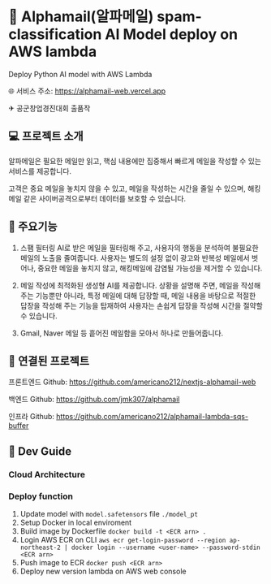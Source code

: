 # 📧 Alphamail(알파메일) spam-classification AI Model deploy on AWS lambda
Deploy Python AI model with AWS Lambda

🌐 서비스 주소: https://alphamail-web.vercel.app

✈ 공군창업경진대회 출품작

## 💻 프로젝트 소개
알파메일은 필요한 메일만 읽고, 핵심 내용에만 집중해서 빠르게 메일을 작성할 수 있는
서비스를 제공합니다.

고객은 중요 메일을 놓치지 않을 수 있고, 메일을 작성하는 시간을 줄일 수 있으며,
해킹메일 같은 사이버공격으로부터 데이터를 보호할 수 있습니다.

## 🔧 주요기능
1. 스팸 필터링 AI로 받은 메일을 필터링해 주고, 사용자의 행동을 분석하여 불필요한
메일의 노출을 줄여줍니다. 사용자는 별도의 설정 없이 광고와 반복성 메일에서
벗어나, 중요한 메일을 놓치지 않고, 해킹메일에 감염될 가능성을 제거할 수
있습니다.

2. 메일 작성에 최적화된 생성형 AI를 제공합니다. 상황을 설명해 주면, 메일을 작성해
주는 기능뿐만 아니라, 특정 메일에 대해 답장할 때, 메일 내용을 바탕으로 적절한
답장을 작성해 주는 기능을 탑재하여 사용자는 손쉽게 답장을 작성해 시간을 절약할
수 있습니다.

3. Gmail, Naver 메일 등 흩어진 메일함을 모아서 하나로 만들어줍니다.

## 🔗 연결된 프로젝트
프론트엔드 Github: https://github.com/americano212/nextjs-alphamail-web

백엔드 Github: https://github.com/jmk307/alphamail

인프라 Github: https://github.com/americano212/alphamail-lambda-sqs-buffer

## 🔨 Dev Guide
### Cloud Architecture


### Deploy function
1. Update model with `model.safetensors` file `./model_pt`
2. Setup Docker in local enviroment
3. Build image by Dockerfile `docker build -t <ECR arn> .`
4. Login AWS ECR on CLI `aws ecr get-login-password --region ap-northeast-2 | docker login --username <user-name> --password-stdin <ECR arn>`
5. Push image to ECR `docker push <ECR arn>`
6. Deploy new version lambda on AWS web console